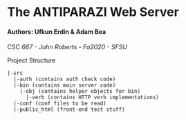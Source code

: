 # The ANTIPARAZI Web Server
#### Authors: Ufkun Erdin & Adam Bea
CSC _667 - John Roberts - Fa2020 - SFSU_

Project Structure
```
|-src  
  |-auth (contains auth check code)
  |-bin (contains main server code)
    |-obj (contains helper objects for bin)
      |-verb (contains HTTP verb implementations)
  |-conf (conf files to be read)
  |-public_html (front-end test stuff)
```
